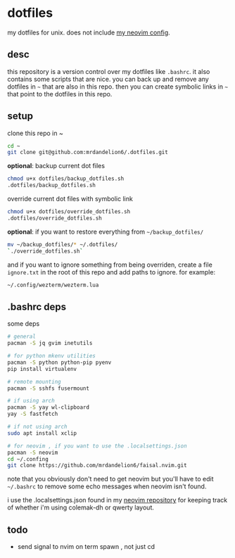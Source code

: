 # dotfiles

my dotfiles for unix. does not include [my neovim config](https://github.com/mrdandelion6/faisal.nvim).

## desc
this repository is a version control over my dotfiles like `.bashrc`. it also contains some scripts that are nice. you can back up and remove any dotfiles in `~` that are also in this repo. then you can create symbolic links in `~` that point to the dotfiles in this repo.

## setup
clone this repo in ~
```bash
cd ~
git clone git@github.com:mrdandelion6/.dotfiles.git
```

**optional**: backup current dot files
```bash
chmod u+x dotfiles/backup_dotfiles.sh
.dotfiles/backup_dotfiles.sh
```

override current dot files with symbolic link
```bash
chmod u+x dotfiles/override_dotfiles.sh
.dotfiles/override_dotfiles.sh
```

**optional**: if you want to restore everything from `~/backup_dotfiles/`
```bash
mv ~/backup_dotfiles/* ~/.dotfiles/
`./override_dotfiles.sh`
```

and if you want to ignore something from being overriden, create a file `ignore.txt` in the root of this repo and add paths to ignore. for example:
```bash
~/.config/wezterm/wezterm.lua
```

## .bashrc deps
some deps
```bash
# general
pacman -S jq gvim inetutils

# for python mkenv utilities
pacman -S python python-pip pyenv
pip install virtualenv

# remote mounting
pacman -S sshfs fusermount

# if using arch
pacman -S yay wl-clipboard
yay -S fastfetch

# if not using arch
sudo apt install xclip

# for neovim , if you want to use the .localsettings.json
pacman -S neovim
cd ~/.confing
git clone https://github.com/mrdandelion6/faisal.nvim.git
```
note that you obviously don't need to get neovim but you'll have to edit `~/.bashrc` to remove some echo messages when neovim isn't found.

i use the .localsettings.json found in my [neovim repository](https://github.com/mrdandelion6/faisal.nvim#) for keeping track of whether i'm using colemak-dh or qwerty layout.

## todo
- send signal to nvim on term spawn , not just cd

